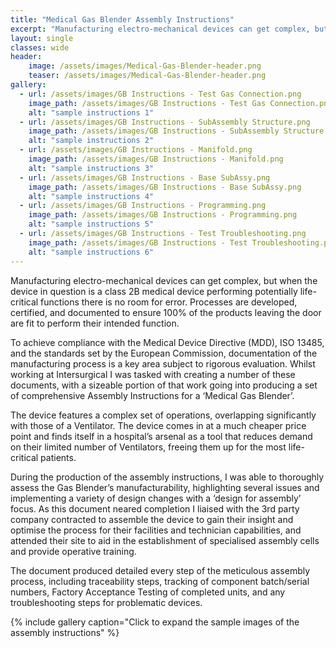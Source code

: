 ```yaml
---
title: "Medical Gas Blender Assembly Instructions"
excerpt: "Manufacturing electro-mechanical devices can get complex, but when the device in question is a class 2B medical device performing..."
layout: single
classes: wide
header:
    image: /assets/images/Medical-Gas-Blender-header.png
    teaser: /assets/images/Medical-Gas-Blender-header.png
gallery:
  - url: /assets/images/GB Instructions - Test Gas Connection.png
    image_path: /assets/images/GB Instructions - Test Gas Connection.png
    alt: "sample instructions 1"
  - url: /assets/images/GB Instructions - SubAssembly Structure.png
    image_path: /assets/images/GB Instructions - SubAssembly Structure.png
    alt: "sample instructions 2"
  - url: /assets/images/GB Instructions - Manifold.png
    image_path: /assets/images/GB Instructions - Manifold.png
    alt: "sample instructions 3"
  - url: /assets/images/GB Instructions - Base SubAssy.png
    image_path: /assets/images/GB Instructions - Base SubAssy.png
    alt: "sample instructions 4"
  - url: /assets/images/GB Instructions - Programming.png
    image_path: /assets/images/GB Instructions - Programming.png
    alt: "sample instructions 5"
  - url: /assets/images/GB Instructions - Test Troubleshooting.png
    image_path: /assets/images/GB Instructions - Test Troubleshooting.png
    alt: "sample instructions 6"
---
```


Manufacturing electro-mechanical devices can get complex, but when the device in question is a class 2B medical device performing potentially life-critical functions there is no room for error. Processes are developed, certified, and documented to ensure 100% of the products leaving the door are fit to perform their intended function. 

To achieve compliance with the Medical Device Directive (MDD), ISO 13485, and the standards set by the European Commission, documentation of the manufacturing process is a key area subject to rigorous evaluation. Whilst working at Intersurgical I was tasked with creating a number of these documents, with a sizeable portion of that work going into producing a set of comprehensive Assembly Instructions for a ‘Medical Gas Blender’.

The device features a complex set of operations, overlapping significantly with those of a Ventilator. The device comes in at a much cheaper price point and finds itself in a hospital’s arsenal as a tool that reduces demand on their limited number of Ventilators, freeing them up for the most life-critical patients. 

During the production of the assembly instructions, I was able to thoroughly assess the Gas Blender’s manufacturability, highlighting several issues and implementing a variety of design changes with a ‘design for assembly’ focus. As this document neared completion I liaised with the 3rd party company contracted to assemble the device to gain their insight and optimise the process for their facilities and technician capabilities, and attended their site to aid in the establishment of specialised assembly cells and provide operative training. 

The document produced detailed every step of the meticulous assembly process, including traceability steps, tracking of component batch/serial numbers, Factory Acceptance Testing of completed units, and any troubleshooting steps for problematic devices. 

{% include gallery caption="Click to expand the sample images of the assembly instructions" %}
